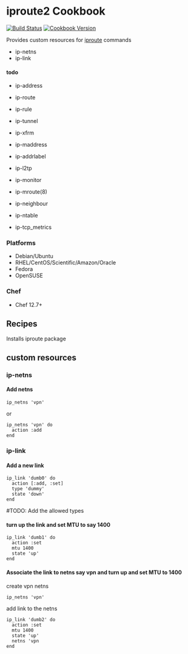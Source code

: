 # iproute2 Cookbook


[![Build Status](https://travis-ci.org/karthik-altiscale/iproute2-cookbook.svg?branch=master)](http://travis-ci.org/chef-cookbooks/iproute2) [![Cookbook Version](https://img.shields.io/cookbook/v/iproute2.svg)](https://supermarket.chef.io/cookbooks/iproute2)

Provides custom resources for [iproute](http://manpages.ubuntu.com/manpages/trusty/man8/ip.8.html) commands
* ip-netns
* ip-link

#### todo
* ip-address
* ip-route
* ip-rule
* ip-tunnel
* ip-xfrm

* ip-maddress
* ip-addrlabel
* ip-l2tp
* ip-monitor
* ip-mroute(8)
* ip-neighbour
* ip-ntable
* ip-tcp_metrics

### Platforms

- Debian/Ubuntu
- RHEL/CentOS/Scientific/Amazon/Oracle
- Fedora
- OpenSUSE

### Chef

- Chef 12.7+


## Recipes

Installs iproute package

## custom resources

### ip-netns

#### Add netns 

```
ip_netns 'vpn'
```

or
```
ip_netns 'vpn' do
  action :add
end
```


### ip-link

#### Add a new link

```
ip_link 'dumb0' do
  action [:add, :set]
  type 'dummy'
  state 'down'
end
```

#TODO: Add the allowed types

#### turn up the link and set MTU to say 1400

```
ip_link 'dumb1' do
  action :set
  mtu 1400
  state 'up'
end
```

#### Associate the link to netns say vpn and turn up and set MTU to 1400

create vpn netns

```
ip_netns 'vpn'
```

add link to the netns
```
ip_link 'dumb2' do
  action :set
  mtu 1400
  state 'up'
  netns 'vpn
end
```
